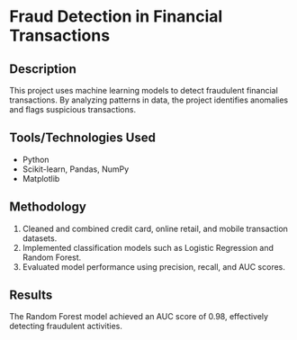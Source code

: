 # Fraud Detection in Financial Transactions

## Description  
This project uses machine learning models to detect fraudulent financial transactions. By analyzing patterns in data, the project identifies anomalies and flags suspicious transactions.

## Tools/Technologies Used  
- Python  
- Scikit-learn, Pandas, NumPy  
- Matplotlib  

## Methodology  
1. Cleaned and combined credit card, online retail, and mobile transaction datasets.  
2. Implemented classification models such as Logistic Regression and Random Forest.  
3. Evaluated model performance using precision, recall, and AUC scores.  

## Results  
The Random Forest model achieved an AUC score of 0.98, effectively detecting fraudulent activities.  
